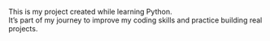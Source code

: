 This is my project created while learning Python.  
It’s part of my journey to improve my coding skills and practice building real projects.
